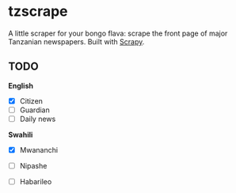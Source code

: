 # tzscrape

A little scraper for your bongo flava: scrape the front page of major Tanzanian newspapers. Built with [Scrapy](http://scrapy.org/).

## TODO

**English**
- [x] Citizen
- [ ] Guardian
- [ ] Daily news

**Swahili**
- [x] Mwananchi
- [ ] Nipashe
- [ ] Habarileo

